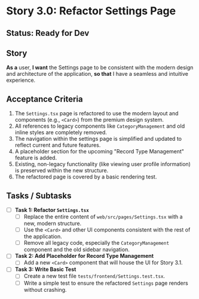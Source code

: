 # Story 3.0: Refactor Settings Page

## Status: Ready for Dev

## Story
**As a** user,
**I want** the Settings page to be consistent with the modern design and architecture of the application,
**so that** I have a seamless and intuitive experience.

## Acceptance Criteria
1. The `Settings.tsx` page is refactored to use the modern layout and components (e.g., `<Card>`) from the premium design system.
2. All references to legacy components like `CategoryManagement` and old inline styles are completely removed.
3. The navigation within the settings page is simplified and updated to reflect current and future features.
4. A placeholder section for the upcoming "Record Type Management" feature is added.
5. Existing, non-legacy functionality (like viewing user profile information) is preserved within the new structure.
6. The refactored page is covered by a basic rendering test.

## Tasks / Subtasks
- [ ] **Task 1: Refactor `Settings.tsx`**
  - [ ] Replace the entire content of `web/src/pages/Settings.tsx` with a new, modern structure.
  - [ ] Use the `<Card>` and other UI components consistent with the rest of the application.
  - [ ] Remove all legacy code, especially the `CategoryManagement` component and the old sidebar navigation.
- [ ] **Task 2: Add Placeholder for Record Type Management**
  - [ ] Add a new `<Card>` component that will house the UI for Story 3.1.
- [ ] **Task 3: Write Basic Test**
  - [ ] Create a new test file `tests/frontend/Settings.test.tsx`.
  - [ ] Write a simple test to ensure the refactored `Settings` page renders without crashing.
